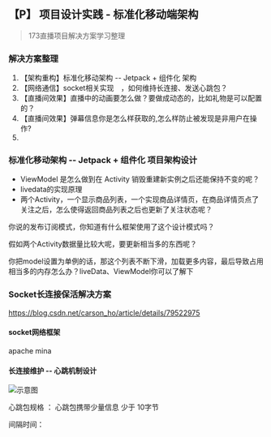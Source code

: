 ## 【P】 项目设计实践 - 标准化移动端架构

> 173直播项目解决方案学习整理



### 解决方案整理

1. 【架构重构】标准化移动架构 -- Jetpack + 组件化 架构
2. 【网络通信】socket相关实现 ，如何维持长连接、发送心跳包？
3. 【直播间效果】直播中的动画要怎么做？要做成动态的，比如礼物是可以配置的？
4. 【直播间效果】弹幕信息你是怎么样获取的,怎么样防止被发现是非用户在操作?
5. 



### 标准化移动架构 -- Jetpack + 组件化 项目架构设计

* ViewModel 是怎么做到在 Activity 销毁重建新实例之后还能保持不变的呢？
* livedata的实现原理
* 两个Activity，一个显示商品列表，一个实现商品详情页，在商品详情页点了关注之后，怎么使得返回商品列表之后也更新了关注状态呢？

你说的发布订阅模式，你知道有什么框架使用了这个设计模式吗？

假如两个Activity数据量比较大呢，要更新相当多的东西呢？

你把model设置为单例的话，那这个列表不断下滑，加载更多内容，最后导致占用相当多的内存怎么办？liveData、ViewModel你可以了解下



### Socket长连接保活解决方案

https://blog.csdn.net/carson_ho/article/details/79522975





#### socket网络框架

apache mina 



#### 长连接维护 -- 心跳机制设计

![示意图](https://imgconvert.csdnimg.cn/aHR0cHM6Ly9pbWdjb252ZXJ0LmNzZG5pbWcuY24vYUhSMGNITTZMeTkxYzJWeUxXZHZiR1F0WTJSdUxuaHBkSFV1YVc4dk1qQXhPUzgyTHpFeEx6RTJZalEyTnpjeE9EZzNZMll4WWpV)

心跳包规格 ： 心跳包携带少量信息 少于 10字节

间隔时间：

















































